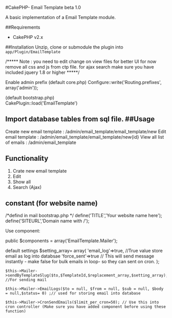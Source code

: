 #CakePHP- Email Template beta 1.0

A basic implementation of a Email Template module.

##Requirements 
* CakePHP v2.x


##Installation
Unzip, clone or submodule the plugin into `app/Plugin/EmailTemplate`

  

/*****  Note : you need to edit change on view files for better UI for now remove all css and js from ctp file.
 for ajax search make sure you have included jquery 1.8 or higher
*****/



Enable admin prefix (default core.php) 
Configure::write('Routing.prefixes', array('admin'));
  
(default bootstrap.php)  
CakePlugin::load('EmailTemplate')

Import database tables from sql file.
##Usage
-----------------
Create new email template :  /admin/email_template/email_template/new
Edit email template :  /admin/email_template/email_template/new{id}
View all list of emails : /admin/email_template

Functionality 
--------------
1) Crate new email template
2) Edit 
3) Show all 
4) Search (Ajax)

constant (for website name)
----------------------------
/*defind in mail bootstrap.php  */
define('TITLE','Your website name here');
define('SITEURL','Domain name with /');


Use component:

public $components = array('EmailTemplate.Mailer');

   default settings
  $setting_array= array(
   'email_log'=>true, //True value store email as log into databsae
  'force_sent'=>true // This will send message instantly - make false for bulk emails in loop- so they can sent on cron.
  );
   
	$this->Mailer->sendByTemplateSlug($to,$TemplateId,$replacement_array,$setting_array); //For sending mail
	
	$this->Mailer->EmailLogs($to = null, $from = null, $sub = null, $body = null,$status= 0) ;// used for storing email into database
	
	$this->Mailer->CronSendEmails($limit_per_cron=50); // Use this into cron controller (Make sure you have added component before using these function)




